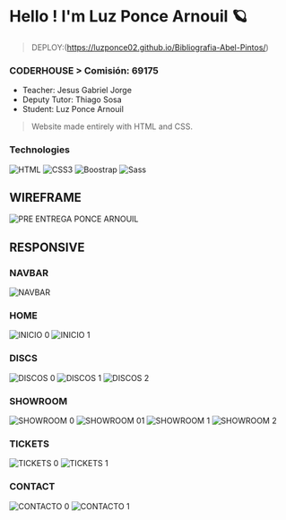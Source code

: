<h1>Hello ! I'm Luz Ponce Arnouil 🪐</h1>

> DEPLOY:(https://luzponce02.github.io/Bibliografia-Abel-Pintos/)
### CODERHOUSE > Comisión: 69175
- Teacher: Jesus Gabriel Jorge
- Deputy Tutor: Thiago Sosa
- Student: Luz Ponce Arnouil

> Website made entirely with HTML and CSS.

### Technologies
![HTML](https://img.shields.io/badge/HTML5-blue)
![CSS3](https://img.shields.io/badge/CSS3-orange)
![Boostrap](https://img.shields.io/badge/Boostrap-violet)
![Sass](https://img.shields.io/badge/Sass-pink)

## WIREFRAME
![PRE ENTREGA PONCE ARNOUIL](https://github.com/user-attachments/assets/3d4eddc0-0c95-4ec6-aefd-75bad1bf2123)

## RESPONSIVE
### NAVBAR
![NAVBAR](https://github.com/user-attachments/assets/a8e74129-f7c8-4637-888d-b592c134a725)

### HOME
![INICIO 0](https://github.com/user-attachments/assets/59e1e71a-48c8-4a63-a0c0-4f23997f750f)
![INICIO 1](https://github.com/user-attachments/assets/d490137d-e717-4bf8-9577-0ba19f4eae43)

### DISCS
![DISCOS 0](https://github.com/user-attachments/assets/83485a03-a8b5-4284-9c9c-e3bb6e593e20)
![DISCOS 1](https://github.com/user-attachments/assets/9ac0d191-0969-4ba3-96ad-f40fe150803a)
![DISCOS 2](https://github.com/user-attachments/assets/27c49e0e-387e-48b7-a872-2a9ca261f691)

### SHOWROOM
![SHOWROOM 0](https://github.com/user-attachments/assets/c64e60c1-0abf-4dce-836b-f13ea3453b76)
![SHOWROOM 01](https://github.com/user-attachments/assets/c0e61939-d63a-4940-b8ca-a97c124d26c2)
![SHOWROOM 1](https://github.com/user-attachments/assets/a6dd9802-ce69-4d2c-a61d-8b26dd0eebc6)
![SHOWROOM 2](https://github.com/user-attachments/assets/1c9ee47a-10b7-470b-ac7f-469db0021d85)

### TICKETS
![TICKETS 0](https://github.com/user-attachments/assets/c8619cbc-b27f-4e61-86f7-f83cdbd8ee14)
![TICKETS 1](https://github.com/user-attachments/assets/cf71a025-0d86-462d-a06e-39e02d3f096f)

### CONTACT
![CONTACTO 0](https://github.com/user-attachments/assets/6c9c25f3-766a-4f98-9e10-32d0ea6cb3e3)
![CONTACTO 1](https://github.com/user-attachments/assets/0679da88-c8f2-4a4f-b3b8-8b6102ff3c42)






